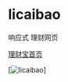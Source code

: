 # licaibao
响应式 理财网页 

[理财宝首页](https://chasen8.github.io/licaibao/src/)


[![licaibao](http://m.qpic.cn/psb?/V14DPIsG3ADUGY/mxnnlqkT8ulVUk4*.j0hkZGr83TLg1ytKnPleC8lnmc!/b/dFcBAAAAAAAA&bo=gAKeAwAAAAADBz0!&rf=viewer_4)]
